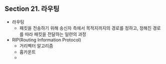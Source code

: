 ## Section 21. 라우팅

- 라우팅
  - 패킷을 전송하기 위해 송신자 측에서 목적지까지의 경로를 정하고, 정해진 경로를 따라 패킷을 전달하는 일련의 과정
- RIP(Routing Information Protocol)
  - 거리벡터 알고리즘
  - 홉카운트
  - 